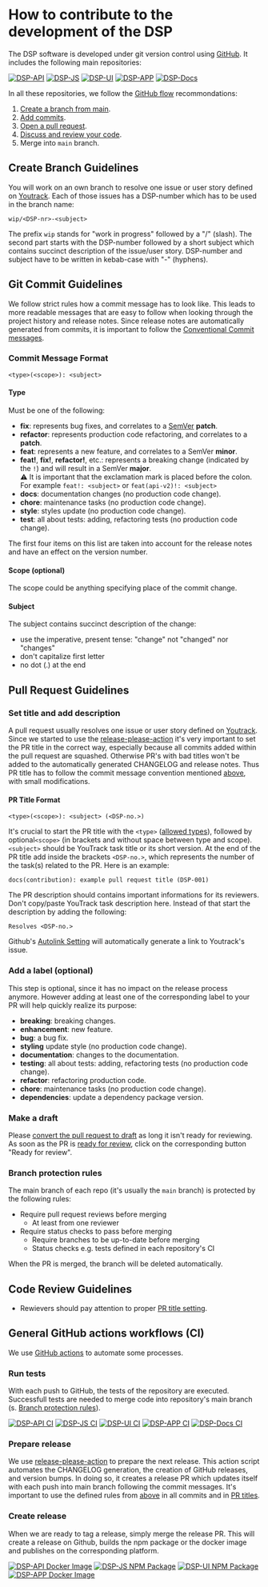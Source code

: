 # How to contribute to the development of the DSP

The DSP software is developed under git version control using [GitHub](https://github.com/dasch-swiss). It includes the following main repositories:

[![DSP-API](https://img.shields.io/github/v/release/dasch-swiss/knora-api?include_prereleases&label=DSP-API)](https://github.com/dasch-swiss/knora-api)
[![DSP-JS](https://img.shields.io/github/v/release/dasch-swiss/dsp-js-lib?include_prereleases&label=DSP-JS-LIB)](https://github.com/dasch-swiss/dsp-js-lib)
[![DSP-UI](https://img.shields.io/github/v/release/dasch-swiss/dsp-ui-lib?include_prereleases&label=DSP-UI-LIB)](https://github.com/dasch-swiss/dsp-ui-lib)
[![DSP-APP](https://img.shields.io/github/v/release/dasch-swiss/dsp-app?include_prereleases&label=DSP-APP)](https://github.com/dasch-swiss/dsp-app)
[![DSP-Docs](https://img.shields.io/github/v/release/dasch-swiss/dsp-docs?include_prereleases&label=DSP-Docs)](https://github.com/dasch-swiss/dsp-docs)

In all these repositories, we follow the [GitHub flow](https://guides.github.com/introduction/flow/) recommondations:

1. [Create a branch from main](#create-branch-guidelines).
1. [Add commits](#git-commit-guidelines).
1. [Open a pull request](#pull-request-guidelines).
1. [Discuss and review your code](#code-review-guidelines).
1. Merge into `main` branch.

## Create Branch Guidelines

You will work on an own branch to resolve one issue or user story defined on [Youtrack](https://dasch.myjetbrains.com/youtrack/). Each of those issues has a DSP-number which has to be used in the branch name:

```text
wip/<DSP-nr>-<subject>
```

The prefix `wip` stands for "work in progress" followed by a "/" (slash). The second part starts with the DSP-number followed by a short subject which contains succinct description of the issue/user story. DSP-number and subject have to be written in kebab-case with "-" (hyphens).

## Git Commit Guidelines

We follow strict rules how a commit message has to look like. This leads to more readable messages that are easy to follow when looking through the project history and release notes. Since release notes are automatically generated from commits, it is important to follow the [Conventional Commit messages](https://www.conventionalcommits.org/).

### Commit Message Format

```text
<type>(<scope>): <subject>
```

#### Type

Must be one of the following:

- **fix**: represents bug fixes, and correlates to a [SemVer](https://semver.org/) **patch**.
- **refactor**: represents production code refactoring, and correlates to a **patch**.
- **feat**: represents a new feature, and correlates to a SemVer **minor**.
- **feat!**, **fix!**, **refactor!**, etc.: represents a breaking change (indicated by the `!`) and will result in a SemVer **major**.\
  ⚠ It is important that the exclamation mark is placed before the colon. For example `feat!: <subject>` or `feat(api-v2)!: <subject>`
- **docs**: documentation changes (no production code change).
- **chore**: maintenance tasks (no production code change).
- **style**: styles update (no production code change).
- **test**: all about tests: adding, refactoring tests (no production code change).

The first four items on this list are taken into account for the release notes and have an effect on the version number.

#### Scope (optional)

The scope could be anything specifying place of the commit change.

#### Subject

The subject contains succinct description of the change:

- use the imperative, present tense: "change" not "changed" nor "changes"
- don't capitalize first letter
- no dot (.) at the end

## Pull Request Guidelines

### Set title and add description

A pull request usually resolves one issue or user story defined on [Youtrack](https://dasch.myjetbrains.com/youtrack/).
Since we started to use the [release-please-action](https://github.com/marketplace/actions/release-please-action) it's very important to set the PR title in the correct way, especially because all commits added within the pull request are squashed. Otherwise PR's with bad titles won't be added to the automatically generated CHANGELOG and release notes. Thus PR title has to follow the commit message convention mentioned [above](#git-commit-guidelines), with small modifications. 

#### PR Title Format

```text
<type>(<scope>): <subject> (<DSP-no.>)
```

It's crucial to start the PR title with the `<type>` ([allowed types](#type)), followed by optional`<scope>` (in brackets and without space between type and scope). `<subject>` should be YouTrack task title or its short version. At the end of the PR title add inside the brackets `<DSP-no.>`, which represents the number of the task(s) related to the PR. Here is an example:

```text
docs(contribution): example pull request title (DSP-001)
```

The PR description should contains important informations for its reviewers. Don't copy/paste YouTrack task description here. Instead of that start the description by adding the following:

```text
Resolves <DSP-no.>
```

Github's [Autolink Setting](https://docs.github.com/en/free-pro-team@latest/github/administering-a-repository/configuring-autolinks-to-reference-external-resources) will automatically generate a link to Youtrack's issue.

### Add a label (optional)

This step is optional, since it has no impact on the release process anymore. However adding at least one of the corresponding label to your PR will help quickly realize its purpose:

- **breaking**: breaking changes.
- **enhancement**: new feature.
- **bug**: a bug fix.
- **styling** update style (no production code change).
- **documentation**: changes to the documentation.
- **testing**: all about tests: adding, refactoring tests (no production code change).
- **refactor**: refactoring production code.
- **chore**: maintenance tasks (no production code change).
- **dependencies**: update a dependency package version.

### Make a draft

Please [convert the pull request to draft](https://docs.github.com/en/free-pro-team@latest/github/collaborating-with-issues-and-pull-requests/changing-the-stage-of-a-pull-request#converting-a-pull-request-to-a-draft) as long it isn't ready for reviewing. As soon as the PR is [ready for review](https://docs.github.com/en/free-pro-team@latest/github/collaborating-with-issues-and-pull-requests/changing-the-stage-of-a-pull-request#marking-a-pull-request-as-ready-for-review), click on the corresponding button "Ready for review".

### Branch protection rules

The main branch of each repo (it's usually the `main` branch) is protected by the following rules:

- Require pull request reviews before merging
    - At least from one reviewer
- Require status checks to pass before merging
    - Require branches to be up-to-date before merging
    - Status checks e.g. tests defined in each repository's CI

When the PR is merged, the branch will be deleted automatically.

## Code Review Guidelines

- Rewievers should pay attention to proper [PR title setting](#pr-title-format).

## General GitHub actions workflows (CI)

We use [GitHub actions](https://github.com/features/actions) to automate some processes.

### Run tests

With each push to GitHub, the tests of the repository are executed. Successfull tests are needed to merge code into repository's main branch (s. [Branch protection rules](#branch-protection-rules)).

[![DSP-API CI](https://img.shields.io/github/workflow/status/dasch-swiss/knora-api/CI?label=DSP-API%20CI)](https://github.com/dasch-swiss/knora-api/actions)
[![DSP-JS CI](https://img.shields.io/github/workflow/status/dasch-swiss/dsp-js-lib/CI?label=DSP-JS-LIB%20CI)](https://github.com/dasch-swiss/dsp-js-lib/actions)
[![DSP-UI CI](https://img.shields.io/github/workflow/status/dasch-swiss/dsp-ui-lib/CI?label=DSP-UI-LIB%20CI)](https://github.com/dasch-swiss/dsp-ui-lib/actions)
[![DSP-APP CI](https://img.shields.io/github/workflow/status/dasch-swiss/dsp-app/CI?label=DSP-APP%20CI)](https://github.com/dasch-swiss/dsp-app/actions)
[![DSP-Docs CI](https://img.shields.io/github/workflow/status/dasch-swiss/dsp-docs/Publish?label=DSP-Docs%20CI)](https://github.com/dasch-swiss/dsp-docs/actions)

### Prepare release

We use [release-please-action](https://github.com/marketplace/actions/release-please-action) to prepare the next release. This action script automates the CHANGELOG generation, the creation of GitHub releases, and version bumps. In doing so, it creates a release PR which updates itself with each push into main branch following the commit messages. It's important to use the defined rules from [above](#git-commit-guidelines) in all commits and in [PR titles](#pr-title-format).

### Create release

When we are ready to tag a release, simply merge the release PR. This will create a release on Github, builds the npm package or the docker image and publishes on the corresponding platform.

[![DSP-API Docker Image](https://img.shields.io/docker/v/daschswiss/knora-api?label=DSP-API%20Docker%20Image)](https://hub.docker.com/r/daschswiss/knora-api)
[![DSP-JS NPM Package](https://img.shields.io/npm/v/@dasch-swiss/dsp-js?label=DSP-JS%20NPM%20package)](https://www.npmjs.com/package/@dasch-swiss/dsp-js)
[![DSP-UI NPM Package](https://img.shields.io/npm/v/@dasch-swiss/dsp-ui?label=DSP-UI%20NPM%20package)](https://www.npmjs.com/package/@dasch-swiss/dsp-ui)
[![DSP-APP Docker Image](https://img.shields.io/docker/v/daschswiss/dsp-app?label=DSP-APP%20Docker%20Image)](https://hub.docker.com/r/daschswiss/dsp-app)
